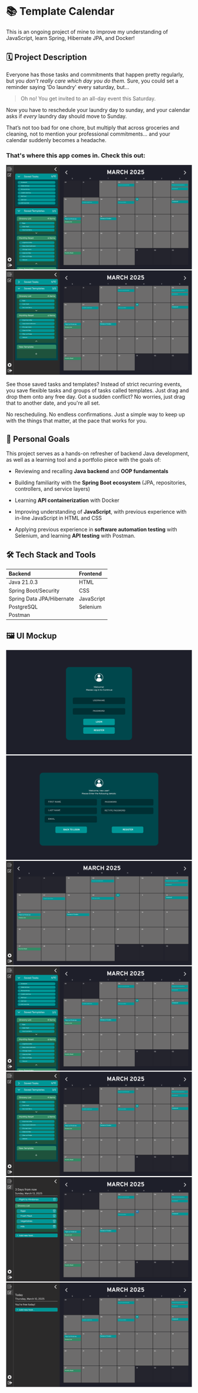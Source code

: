 
# 📚 Template Calendar

This is an ongoing project of mine to improve my understanding of JavaScript, learn Spring, Hibernate JPA, and Docker!

## 🗓️ Project Description

Everyone has those tasks and commitments that happen pretty regularly, but you *don’t really care which day you do them.* Sure, you could set a reminder saying 'Do laundry' every saturday, but... 

> Oh no! You get invited to an all-day event this Saturday.

Now you have to reschedule your laundry day to sunday, and your calendar asks if *every* laundry day should move to Sunday. 

That’s not too bad for one chore, but multiply that across groceries and cleaning, not to mention your professional commitments... and your calendar suddenly becomes a headache.

### That's where this app comes in. Check this out:

![Tasks View](frontend\assets\mockup\tasks.png)
![Templates View](frontend\assets\mockup\templates.png)

See those saved tasks and templates? Instead of strict recurring events, you save flexible tasks and groups of tasks called templates. Just drag and drop them onto any free day. Got a sudden conflict? No worries, just drag that to another date, and you're all set.

No rescheduling. No endless confirmations. Just a simple way to keep up with the things that matter, at the pace that works for you.


## 🧩 Personal Goals
This project serves as a hands-on refresher of backend Java development, as well as a learning tool and a portfolio piece with the goals of:

- Reviewing and recalling **Java backend** and **OOP fundamentals**

- Building familiarity with the **Spring Boot ecosystem** (JPA, repositories, controllers, and service layers)

- Learning **API containerization** with Docker

- Improving understanding of **JavaScript**, with previous experience with in-line JavaScript in HTML and CSS

- Applying previous experience in **software automation testing** with Selenium, and learning **API testing** with Postman.


## 🛠️ Tech Stack and Tools

| Backend           | Frontend |
| :---------------- | :------ | 
| Java 21.0.3        |   HTML   |
| Spring Boot/Security|   CSS   | 
| Spring Data JPA/Hibernate   |  JavaScript   |
| PostgreSQL   |  Selenium   |
| Postman   |     |

##  🖼️ UI Mockup

![Login page](frontend\assets\mockup\login.png)
![Register page](frontend\assets\mockup\register.png)
![Calendar View](frontend\assets\mockup\calendar.png)
![Tasks View](frontend\assets\mockup\tasks.png)
![Templates View](frontend\assets\mockup\templates.png)
![Day View 1](frontend\assets\mockup\today.png)
![Day View 2](frontend\assets\mockup\empty.png)


